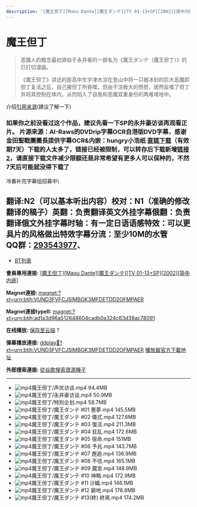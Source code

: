 ```yaml
---
description: '[魔王但丁][Maou Dante][魔王ダンテ][TV 01-13+SP][2002][简中内嵌]'
---
```


# 魔王但丁

> 恶魔人的概念最初源自于永井豪的一部名为《魔王ダンテ（魔王但丁）》的已打切漫画。
>
> 《魔王但丁》讲述的是高中生宇津木涼在登山中将一只被冰封的巨大恶魔即但丁复活之后，自己被但丁所吞噬，但由于涼极大的愤怒，居然反噬了但丁并将其控制在体内，从而陷入了自我和恶魔双重身份的两难境地中。

介绍[引用来源](https://www.bilibili.com/read/cv14657/)(建议了解一下)

&#x20;

### 如果你之前没看过这个作品，建议先看一下SP的永井豪访谈再观看正片。 片源来源：AI-Raws的DVDrip字幕OCR自港版DVD字幕，感谢金田聖戰團團長提供字幕OCR&内嵌：hungry小浩纸 [直链下载](https://c-t.work/s/b5dea73f360142)（有效期7天）下载的人太多了，链接已经被限制，可以转存后下载新增[链接2](https://wss1.cn/f/1bvgh2hb8uj)，请直接下载文件减少限额还是非常希望有更多人可以保种的，不然7天后可能就没得下载了&#x20;

冷番补完字幕组招募中\



## &#x20;

&#x20;

翻译:N2（可以基本听出内容）**校对：N1（准确的修改翻译的稿子）英翻：负责翻译英文外挂字幕俄翻：负责翻译俄文外挂字幕时轴：有一定日语语感特效：可以更具片的风格做出特效字幕分流：至少10M的水管**\
**QQ群：**[**293543977**](https://jq.qq.com/?_wv=1027\&k=46bJVff)**、**
--------------------------------------------------------------------



* [BT列表](https://share.dmhy.org/topics/view/531168_Maou_Dante_TV_01-13_SP_2002.html#tabs-1)

**會員專用連接:** [\[魔王但丁\]\[Maou Dante\]\[魔王ダンテ\]\[TV 01-13+SP\]\[2002\]\[简中内嵌\]](https://dl.dmhy.org/2019/12/16/ad1a3d96a512648604cadb0a324c63d38ac78091.torrent)

**Magnet連接:** [magnet:?xt=urn:btih:VUND3FVFCJSIMBGK3MFDETDD2OFMPAER](https://magnet/?xt=urn:btih:VUND3FVFCJSIMBGK3MFDETDD2OFMPAER\&dn=\&tr=http%3A%2F%2F104.238.198.186%3A8000%2Fannounce\&tr=udp%3A%2F%2F104.238.198.186%3A8000%2Fannounce\&tr=http%3A%2F%2Ftracker.openbittorrent.com%3A80%2Fannounce\&tr=udp%3A%2F%2Ftracker3.itzmx.com%3A6961%2Fannounce\&tr=http%3A%2F%2Ftracker4.itzmx.com%3A2710%2Fannounce\&tr=http%3A%2F%2Ftracker.publicbt.com%3A80%2Fannounce\&tr=http%3A%2F%2Ftracker.prq.to%2Fannounce\&tr=http%3A%2F%2Fopen.acgtracker.com%3A1096%2Fannounce\&tr=https%3A%2F%2Ft-115.rhcloud.com%2Fonly_for_ylbud\&tr=http%3A%2F%2Ftracker1.itzmx.com%3A8080%2Fannounce\&tr=http%3A%2F%2Ftracker2.itzmx.com%3A6961%2Fannounce\&tr=udp%3A%2F%2Ftracker1.itzmx.com%3A8080%2Fannounce\&tr=udp%3A%2F%2Ftracker2.itzmx.com%3A6961%2Fannounce\&tr=udp%3A%2F%2Ftracker3.itzmx.com%3A6961%2Fannounce\&tr=udp%3A%2F%2Ftracker4.itzmx.com%3A2710%2Fannounce\&tr=http%3A%2F%2Fnyaa.tracker.wf%3A7777%2Fannounce)

**Magnet連接typeII:** [magnet:?xt=urn:btih:ad1a3d96a512648604cadb0a324c63d38ac78091](https://magnet/?xt=urn:btih:ad1a3d96a512648604cadb0a324c63d38ac78091)

**在线播放:** [保存至云端](https://mypikpak.com/drive/url-checker?url=magnet:?xt=urn:btih:ad1a3d96a512648604cadb0a324c63d38ac78091) ?

**彈幕播放連接:** [ddplay:magnet:?xt=urn:btih:VUND3FVFCJSIMBGK3MFDETDD2OFMPAER](ddplay:magnet:?xt=urn:btih:VUND3FVFCJSIMBGK3MFDETDD2OFMPAER\&dn=\&tr=http%3A%2F%2F104.238.198.186%3A8000%2Fannounce\&tr=udp%3A%2F%2F104.238.198.186%3A8000%2Fannounce\&tr=http%3A%2F%2Ftracker.openbittorrent.com%3A80%2Fannounce\&tr=udp%3A%2F%2Ftracker3.itzmx.com%3A6961%2Fannounce\&tr=http%3A%2F%2Ftracker4.itzmx.com%3A2710%2Fannounce\&tr=http%3A%2F%2Ftracker.publicbt.com%3A80%2Fannounce\&tr=http%3A%2F%2Ftracker.prq.to%2Fannounce\&tr=http%3A%2F%2Fopen.acgtracker.com%3A1096%2Fannounce\&tr=https%3A%2F%2Ft-115.rhcloud.com%2Fonly_for_ylbud\&tr=http%3A%2F%2Ftracker1.itzmx.com%3A8080%2Fannounce\&tr=http%3A%2F%2Ftracker2.itzmx.com%3A6961%2Fannounce\&tr=udp%3A%2F%2Ftracker1.itzmx.com%3A8080%2Fannounce\&tr=udp%3A%2F%2Ftracker2.itzmx.com%3A6961%2Fannounce\&tr=udp%3A%2F%2Ftracker3.itzmx.com%3A6961%2Fannounce\&tr=udp%3A%2F%2Ftracker4.itzmx.com%3A2710%2Fannounce\&tr=http%3A%2F%2Fnyaa.tracker.wf%3A7777%2Fannounce) [播放器官方下載地址](http://www.dandanplay.com/?from=dmhy)

**外部搜索連接:** [從谷歌搜索資源種子](https://www.google.com/search?oe=utf-8\&q=ad1a3d96a512648604cadb0a324c63d38ac78091)

***

* ![mp4](https://share.dmhy.org/images/icon/mp4.gif)魔王但丁/声优访谈.mp4 94.4MB
* ![mp4](https://share.dmhy.org/images/icon/mp4.gif)魔王但丁/永井豪访谈.mp4 50.9MB
* ![mp4](https://share.dmhy.org/images/icon/mp4.gif)魔王但丁/特別企划.mp4 58.7MB
* ![mp4](https://share.dmhy.org/images/icon/mp4.gif)魔王但丁/魔王ダンテ #01 悪夢.mp4 145.5MB
* ![mp4](https://share.dmhy.org/images/icon/mp4.gif)魔王但丁/魔王ダンテ #02 儀式.mp4 127.8MB
* ![mp4](https://share.dmhy.org/images/icon/mp4.gif)魔王但丁/魔王ダンテ #03 復活.mp4 211.3MB
* ![mp4](https://share.dmhy.org/images/icon/mp4.gif)魔王但丁/魔王ダンテ #04 狂乱.mp4 172.6MB
* ![mp4](https://share.dmhy.org/images/icon/mp4.gif)魔王但丁/魔王ダンテ #05 宿命.mp4 151MB
* ![mp4](https://share.dmhy.org/images/icon/mp4.gif)魔王但丁/魔王ダンテ #06 予兆.mp4 143.7MB
* ![mp4](https://share.dmhy.org/images/icon/mp4.gif)魔王但丁/魔王ダンテ #07 邂逅.mp4 136.9MB
* ![mp4](https://share.dmhy.org/images/icon/mp4.gif)魔王但丁/魔王ダンテ #08 不信.mp4 165.1MB
* ![mp4](https://share.dmhy.org/images/icon/mp4.gif)魔王但丁/魔王ダンテ #09 魔宮.mp4 148.9MB
* ![mp4](https://share.dmhy.org/images/icon/mp4.gif)魔王但丁/魔王ダンテ #10 神略.mp4 172.9MB
* ![mp4](https://share.dmhy.org/images/icon/mp4.gif)魔王但丁/魔王ダンテ #11 沙織.mp4 146.1MB
* ![mp4](https://share.dmhy.org/images/icon/mp4.gif)魔王但丁/魔王ダンテ #12 窮地.mp4 178.8MB
* ![mp4](https://share.dmhy.org/images/icon/mp4.gif)魔王但丁/魔王ダンテ #13(終) 終焉.mp4 174.2MB
